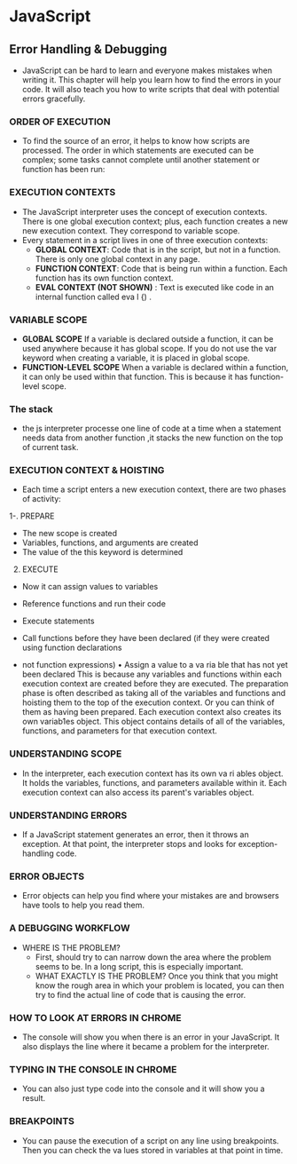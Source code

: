 # JavaScript 

## Error Handling & Debugging
* JavaScript can be hard to learn and everyone makes
mistakes when writing it. This chapter will help you learn
how to find the errors in your code. It will also teach you how
to write scripts that deal with potential errors gracefully.

### ORDER OF EXECUTION
* To find the source of an error, it helps to know how scripts are processed.
The order in which statements are executed can be complex; some tasks
cannot complete until another statement or function has been run:
### EXECUTION CONTEXTS
* The JavaScript interpreter uses the concept of execution contexts.
There is one global execution context; plus, each function creates a new
new execution context. They correspond to variable scope.
* Every statement in a script lives in one of three
execution contexts:
  * **GLOBAL CONTEXT**: Code that is in the script, but not in a function.
There is only one global context in any page.
  * **FUNCTION CONTEXT**: Code that is being run within a function.
Each function has its own function context.
  * **EVAL CONTEXT (NOT SHOWN)** : Text is executed like code in an internal function
called eva l {) .
### VARIABLE SCOPE
* **GLOBAL SCOPE**
If a variable is declared outside a function, it can
be used anywhere because it has global scope.
If you do not use the var keyword when creating
a variable, it is placed in global scope.
* **FUNCTION-LEVEL SCOPE**
When a variable is declared within a function,
it can only be used within that function. This is
because it has function-level scope.
### The stack 
* the js interpreter processe one line of code at a time when a statement needs data from another function ,it stacks the new function on the top of  current task.

### EXECUTION CONTEXT & HOISTING 
* Each time a script enters a new execution context, there are two phases
of activity:

1-. PREPARE
*  The new scope is created
* Variables, functions, and arguments are created
* The value of the this keyword is determined
2.  EXECUTE
* Now it can assign values to variables
* Reference functions and run their code
*  Execute statements

* Call functions before they have been declared
(if they were created using function declarations
- not function expressions)
• Assign a value to a va ria ble that has not yet been
declared
This is because any variables and functions within
each execution context are created before they are
executed.
The preparation phase is often described as taking
all of the variables and functions and hoisting them
to the top of the execution context. Or you can think
of them as having been prepared.
Each execution context also creates its own
variab1es object. This object contains details of all
of the variables, functions, and parameters for that
execution context.
### UNDERSTANDING SCOPE
* In the interpreter, each execution context has its own va ri ables object.
It holds the variables, functions, and parameters available within it.
Each execution context can also access its parent's variables object.
### UNDERSTANDING ERRORS
* If a JavaScript statement generates an error, then it throws an exception.
At that point, the interpreter stops and looks for exception-handling code.
### ERROR OBJECTS
* Error objects can help you find where your mistakes are
and browsers have tools to help you read them.
### A DEBUGGING WORKFLOW
* WHERE IS THE PROBLEM?
    * First, should try to can narrow down the area where
the problem seems to be. In a long script, this is
especially important.
    * WHAT EXACTLY IS THE PROBLEM?
Once you think that you might know the rough area
in which your problem is located, you can then try to
find the actual line of code that is causing the error.
### HOW TO LOOK AT ERRORS IN CHROME
* The console will show you when there is an
error in your JavaScript. It also displays the line
where it became a problem for the interpreter.
### TYPING IN THE CONSOLE IN CHROME
* You can also just type code into the console
and it will show you a result.
### BREAKPOINTS
* You can pause the execution of a script on any
line using breakpoints. Then you can check the
va lues stored in variables at that point in time.